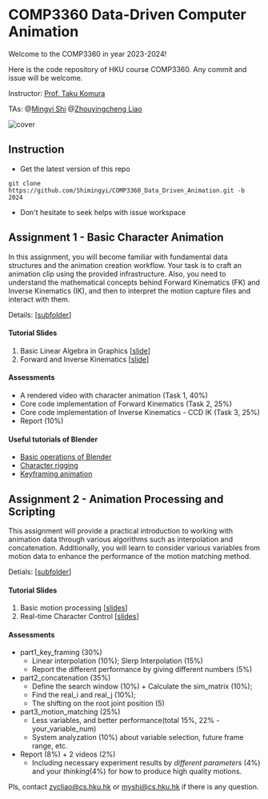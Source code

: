 # COMP3360 Data-Driven Computer Animation

Welcome to the COMP3360 in year 2023-2024!

Here is the code repository of HKU course COMP3360. Any commit and issue will be welcome.

Instructor: [Prof. Taku Komura](https://www.cs.hku.hk/index.php/people/academic-staff/taku)

TAs: @[Mingyi Shi](https://rubbly.cn)  @[Zhouyingcheng Liao](https://zycliao.com/)

![cover](https://github.com/Shimingyi/COMP3360_Data_Driven_Animation/assets/7709951/87c572b8-cd20-4c97-8922-34fb84ba1660)

## Instruction

* Get the latest version of this repo

```shell
git clone https://github.com/Shimingyi/COMP3360_Data_Driven_Animation.git -b 2024
```

* Don't hesitate to seek helps with issue workspace

## Assignment 1 - Basic Character Animation

In this assignment, you will become familiar with fundamental data structures and the animation creation workflow. Your task is to craft an animation clip using the provided infrastructure.
Also, you need to understand the mathematical concepts behind Forward Kinematics (FK) and Inverse Kinematics (IK), and then to interpret the motion capture files and interact with them.

Details: [[subfolder](./assignment_1)]

#### Tutorial Slides

1. Basic Linear Algebra in Graphics [[slide](./COMP3360_ANI_T1.pdf)]
2. Forward and Inverse Kinematics [[slide](./COMP3360_ANI_T2.pdf)]

#### Assessments

- A rendered video with character animation (Task 1, 40%)
- Core code implementation of Forward Kinematics (Task 2, 25%)
- Core code implementation of Inverse Kinematics - CCD IK (Task 3, 25%)
- Report (10%)

#### Useful tutorials of Blender

- [Basic operations of Blender](https://www.youtube.com/watch?v=B0J27sf9N1Y)
- [Character rigging](https://www.youtube.com/watch?v=9dZjcFW3BRY)
- [Keyframing animation](https://youtu.be/yjjLD3h3yRc?si=_-X3Nb3PRaNWeq6h)

## Assignment 2 - Animation Processing and Scripting

This assignment will provide a practical introduction to working with animation data through various algorithms such as interpolation and concatenation. Additionally, you will learn to consider various variables from motion data to enhance the performance of the motion matching method.

Detials: [[subfolder](./assignment_2)]

#### Tutorial Slides

1. Basic motion processing [[slides](./COMP3360_ANI_T3.pdf)]
2. Real-time Character Control [[slides](./COMP3360_ANI_T4.pdf)]

#### Assessments

* part1_key_framing (30%)
  * Linear interpolation (10%); Slerp Interpolation (15%)
  * Report the different performance by giving different numbers (5%)
* part2_concatenation (35%)
  * Define the search window (10%) + Calculate the sim_matrix (10%);
  * Find the real_i and real_j (10%);
  * The shifting on the root joint position (5)
* part3_motion_matching (25%)
  * Less variables, and better performance(total 15%, 22% - your_variable_num)
  * System analyzation (10%) about variable selection, future frame range, etc.
* Report (8%) + 2 videos (2%)
  * Including necessary experiment results by *different parameters* (4%) and your *thinking*(4%) for how to produce high quality motions.

Pls, contact zycliao@cs.hku.hk or myshi@cs.hku.hk if there is any question.
